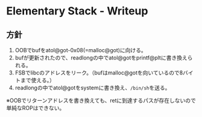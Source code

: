 # Elementary Stack - Writeup

## 方針
1. OOBでbufをatol@got-0x08(=malloc@got)に向ける。
2. bufが更新されたので、readlongの中でatol@gotをprintf@pltに書き換えられる。
3. FSBでlibcのアドレスをリーク。（bufはmalloc@gotを向いているので8バイトまで使える。）
4. readlongの中でatol@gotをsystemに書き換え、`/bin/sh`を送る。

※OOBでリターンアドレスを書き換えても、retに到達するパスが存在しないので単純なROPはできない。
